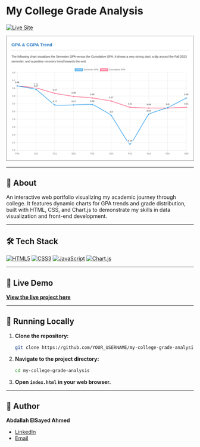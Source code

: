 # My College Grade Analysis

[![Live Site](https://img.shields.io/badge/Live-Site-green?style=for-the-badge&logo=githubpages)](https://YOUR_USERNAME.github.io/my-college-grade-analysis/)

![Project Screenshot](./preview.png)

---

## 📖 About

An interactive web portfolio visualizing my academic journey through college. It features dynamic charts for GPA trends and grade distribution, built with HTML, CSS, and Chart.js to demonstrate my skills in data visualization and front-end development.

---

## 🛠️ Tech Stack

[![HTML5](https://img.shields.io/badge/HTML5-E34F26?style=for-the-badge&logo=html5&logoColor=white)](https://developer.mozilla.org/en-US/docs/Web/Guide/HTML/HTML5)
[![CSS3](https://img.shields.io/badge/CSS3-1572B6?style=for-the-badge&logo=css3&logoColor=white)](https://developer.mozilla.org/en-US/docs/Web/CSS)
[![JavaScript](https://img.shields.io/badge/JavaScript-F7DF1E?style=for-the-badge&logo=javascript&logoColor=black)](https://developer.mozilla.org/en-US/docs/Web/JavaScript)
[![Chart.js](https://img.shields.io/badge/Chart.js-FF6384?style=for-the-badge&logo=chart.js&logoColor=white)](https://www.chartjs.org/)

---

## 🚀 Live Demo

[**View the live project here**](https://YOUR_USERNAME.github.io/my-college-grade-analysis/)

---

## 🔧 Running Locally

1.  **Clone the repository:**
    ```bash
    git clone https://github.com/YOUR_USERNAME/my-college-grade-analysis.git
    ```

2.  **Navigate to the project directory:**
    ```bash
    cd my-college-grade-analysis
    ```

3.  **Open `index.html` in your web browser.**

---

## 👤 Author

**Abdallah ElSayed Ahmed**

-   [LinkedIn](https://www.linkedin.com/in/abdullah-elsayed-350a48217/)
-   [Email](mailto:abdallah.elsaid25@gmail.com)
